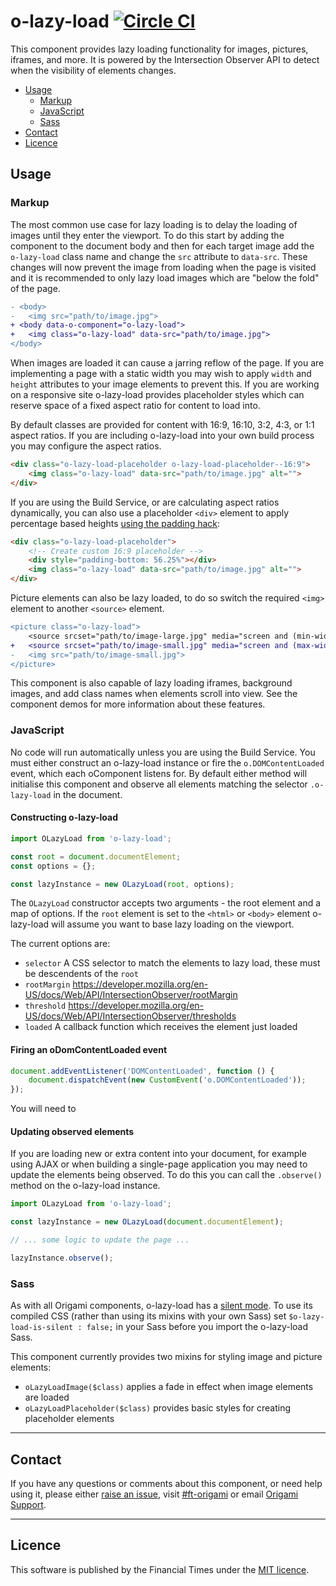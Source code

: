 o-lazy-load [![Circle CI](https://circleci.com/gh/Financial-Times/o-lazy-load/tree/master.svg?style=svg)](https://circleci.com/gh/Financial-Times/o-lazy-load/tree/master)
=================

This component provides lazy loading functionality for images, pictures, iframes, and more. It is powered by the Intersection Observer API to detect when the visibility of elements changes.

- [Usage](#usage)
	- [Markup](#markup)
	- [JavaScript](#javascript)
	- [Sass](#sass)
- [Contact](#contact)
- [Licence](#licence)

## Usage

### Markup

The most common use case for lazy loading is to delay the loading of images until they enter the viewport. To do this start by adding the component to the document body and then for each target image add the `o-lazy-load` class name and change the `src` attribute to `data-src`. These changes will now prevent the image from loading when the page is visited and it is recommended to only lazy load images which are "below the fold" of the page.

```diff
- <body>
-   <img src="path/to/image.jpg">
+ <body data-o-component="o-lazy-load">
+   <img class="o-lazy-load" data-src="path/to/image.jpg">
</body>
```

When images are loaded it can cause a jarring reflow of the page. If you are implementing a page with a static width you may wish to apply `width` and `height` attributes to your image elements to prevent this. If you are working on a responsive site o-lazy-load provides placeholder styles which can reserve space of a fixed aspect ratio for content to load into.

By default classes are provided for content with 16:9, 16:10, 3:2, 4:3, or 1:1 aspect ratios. If you are including o-lazy-load into your own build process you may configure the aspect ratios.

```html
<div class="o-lazy-load-placeholder o-lazy-load-placeholder--16:9">
	<img class="o-lazy-load" data-src="path/to/image.jpg" alt="">
</div>
```

If you are using the Build Service, or are calculating aspect ratios dynamically, you can also use a placeholder `<div>` element to apply percentage based heights [using the padding hack](https://css-tricks.com/aspect-ratio-boxes/):

```html
<div class="o-lazy-load-placeholder">
	<!-- Create custom 16:9 placeholder -->
	<div style="padding-bottom: 56.25%"></div>
	<img class="o-lazy-load" data-src="path/to/image.jpg" alt="">
</div>
```

Picture elements can also be lazy loaded, to do so switch the required `<img>` element to another `<source>` element.

```diff
<picture class="o-lazy-load">
	<source srcset="path/to/image-large.jpg" media="screen and (min-width: 480px)">
+	<source srcset="path/to/image-small.jpg" media="screen and (max-width: 480px)">
-	<img src="path/to/image-small.jpg">
</picture>
```

This component is also capable of lazy loading iframes, background images, and add class names when elements scroll into view. See the component demos for more information about these features.

### JavaScript

No code will run automatically unless you are using the Build Service.
You must either construct an o-lazy-load instance or fire the `o.DOMContentLoaded` event, which each oComponent listens for. By default either method will initialise this component and observe all  elements matching the selector `.o-lazy-load` in the document.

#### Constructing o-lazy-load

```js
import OLazyLoad from 'o-lazy-load';

const root = document.documentElement;
const options = {};

const lazyInstance = new OLazyLoad(root, options);
```

The `OLazyLoad` constructor accepts two arguments - the root element and a map of options. If the `root` element is set to the `<html>` or `<body>` element o-lazy-load will assume you want to base lazy loading on the viewport.

The current options are:

- `selector` A CSS selector to match the elements to lazy load, these must be descendents of the `root`
- `rootMargin` https://developer.mozilla.org/en-US/docs/Web/API/IntersectionObserver/rootMargin
- `threshold` https://developer.mozilla.org/en-US/docs/Web/API/IntersectionObserver/thresholds
- `loaded` A callback function which receives the element just loaded

#### Firing an oDomContentLoaded event

```js
document.addEventListener('DOMContentLoaded', function () {
	document.dispatchEvent(new CustomEvent('o.DOMContentLoaded'));
});
```

You will need to

#### Updating observed elements

If you are loading new or extra content into your document, for example using AJAX or when building a single-page application you may need to update the elements being observed. To do this you can call the `.observe()` method on the o-lazy-load instance.

```js
import OLazyLoad from 'o-lazy-load';

const lazyInstance = new OLazyLoad(document.documentElement);

// ... some logic to update the page ...

lazyInstance.observe();
```

### Sass

As with all Origami components, o-lazy-load has a [silent mode](http://origami.ft.com/docs/syntax/scss/#silent-styles). To use its compiled CSS (rather than using its mixins with your own Sass) set `$o-lazy-load-is-silent : false;` in your Sass before you import the o-lazy-load Sass.

This component currently provides two mixins for styling image and picture elements:

- `oLazyLoadImage($class)` applies a fade in effect when image elements are loaded
- `oLazyLoadPlaceholder($class)` provides basic styles for creating placeholder elements

---

## Contact

If you have any questions or comments about this component, or need help using it, please either [raise an issue](https://github.com/Financial-Times/o-lazy-load/issues), visit [#ft-origami](https://financialtimes.slack.com/messages/ft-origami/) or email [Origami Support](mailto:origami-support@ft.com).

----

## Licence

This software is published by the Financial Times under the [MIT licence](http://opensource.org/licenses/MIT).
